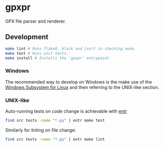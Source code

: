 # gpxpr

GPX file parser and renderer.

## Development

```sh
make lint # Runs flake8, black and isort in checking mode.
make test # Runs unit tests.
make install # Installs the 'gpxpr' entrypoint
```

### Windows

The recommended way to develop on Windows is the make use of the [Windows Subsystem for Linux](https://docs.microsoft.com/en-us/windows/wsl/install) and then referring to the UNIX-like section.

### UNIX-like

Auto-running tests on code change is achievable with [entr](https://archlinux.org/packages/community/x86_64/entr/)

```sh
find src tests -name "*.py" | entr make test
```

Similarly for linting on file change:


```sh
find src tests -name "*.py" | entr make lint
```
